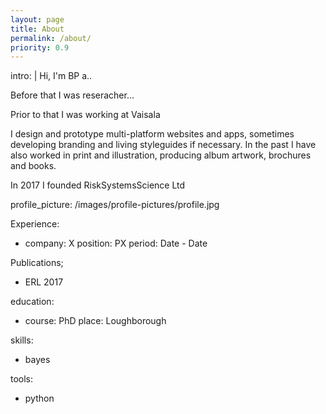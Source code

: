 ```yaml
---
layout: page
title: About
permalink: /about/
priority: 0.9
---
```


intro: |
  Hi, I'm BP a..

  Before that I was reseracher...

  Prior to that I was working at Vaisala

  I design and prototype multi-platform websites and apps, sometimes developing
  branding and living styleguides if necessary. In the past I have also worked
  in print and illustration, producing album artwork, brochures and books.

  In 2017 I founded RiskSystemsScience Ltd

profile_picture: /images/profile-pictures/profile.jpg

Experience:
  - company: X
    position: PX
    period: Date - Date

Publications;
  - ERL 2017
  
education:
  - course: PhD
    place: Loughborough

skills:
  - bayes


tools:
  - python
